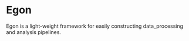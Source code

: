# Egon
Egon is a light-weight framework for easily constructing data_processing and analysis pipelines. 
